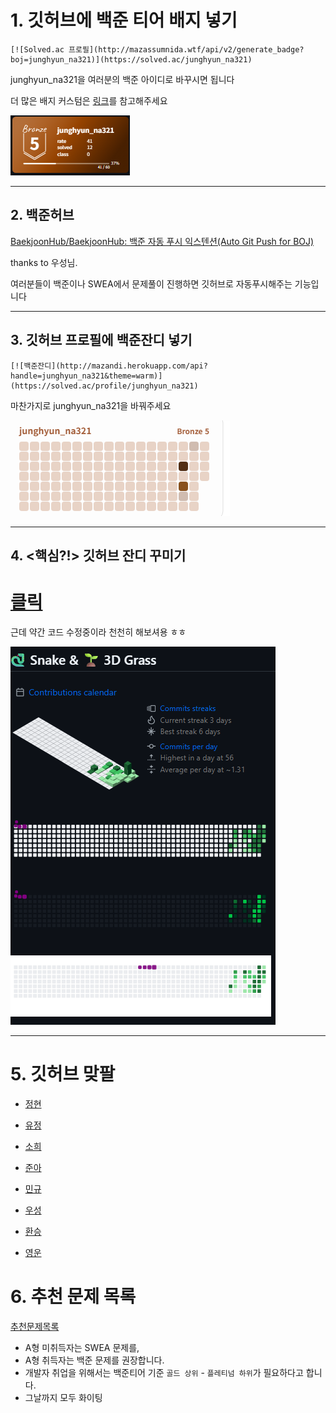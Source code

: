 # 1. 깃허브에 백준 티어 배지 넣기

```
[![Solved.ac 프로필](http://mazassumnida.wtf/api/v2/generate_badge?boj=junghyun_na321)](https://solved.ac/junghyun_na321)
```

junghyun_na321을 여러분의 백준 아이디로 바꾸시면 됩니다

더 많은 배지 커스텀은 [링크](https://github.com/mazassumnida/mazassumnida)를 참고해주세요 

![백준티어배지](images/image1.png)


------

## 2. 백준허브

[BaekjoonHub/BaekjoonHub: 백준 자동 푸시 익스텐션(Auto Git Push for BOJ)](https://github.com/BaekjoonHub/BaekjoonHub)

thanks to 우성님.

여러분들이 백준이나 SWEA에서 문제풀이 진행하면 깃허브로 자동푸시해주는 기능입니다 

------

## 3. 깃허브 프로필에 백준잔디 넣기

```
[![백준잔디](http://mazandi.herokuapp.com/api?handle=junghyun_na321&theme=warm)](https://solved.ac/profile/junghyun_na321)
```

마찬가지로 junghyun_na321을 바꿔주세요 

![백준잔디](images/image2.png)

------

## 4. <핵심?!> 깃허브 잔디 꾸미기

# [클릭](https://github.com/najung-h/WIL/tree/master/깃허브_잔디_꾸미기_0826)

근데 약간 코드 수정중이라 천천히 해보셔용 ㅎㅎ 

![깃꾸](images/image3.png)

------

# 5. 깃허브 맞팔

- [정현](https://github.com/najung-h)

- [유정](https://github.com/yjspheal)
- [소희](https://github.com/hann2a)
- [준아](https://github.com/ajjoona-git)
- [민규](https://github.com/mingyukang5420)
- [우성](https://github.com/13aek)
- [환승](https://github.com/hwanseung251)
- [영운](https://github.com/psychewooo)

# 6. 추천 문제 목록

[추천문제목록](https://www.notion.so/Advanced-2303cb37136a81f18460e8308af94255)

- A형 미취득자는 SWEA 문제를,
- A형 취득자는 백준 문제를 권장합니다.
- 개발자 취업을 위해서는 백준티어 기준 `골드 상위` - `플레티넘 하위`가 필요하다고 합니다. 
- 그날까지 모두 화이팅